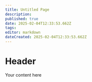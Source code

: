 ```yaml
---
title: Untitled Page
description: 
published: true
date: 2025-02-04T12:33:53.662Z
tags: 
editor: markdown
dateCreated: 2025-02-04T12:33:53.662Z
---
```


# Header
Your content here